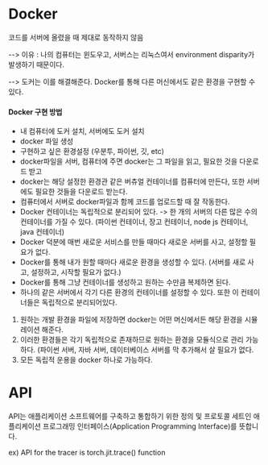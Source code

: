 # Docker

코드를 서버에 올렸을 때 제대로 동작하지 않음

--> 이유 : 나의 컴퓨터는 윈도우고, 서버스는 리눅스여서 environment disparity가 발생하기 때문이다.

--> 도커는 이를 해결해준다. Docker를 통해 다른 머신에서도 같은 환경을 구현할 수 있다.

#### Docker 구현 방법

* 내 컴퓨터에 도커 설치, 서버에도 도커 설치
* docker 파일 생성
* 구현하고 싶은 환경설정 (우분투, 파이썬, 깃, etc)
* docker파일을 서버, 컴퓨터에 주면 docker는 그 파일을 읽고, 필요한 것을 다운로드 받고
* docker는 해당 설정한 환경관 같은 버츄얼 컨테이너를 컴퓨터에 만든다, 또한 서버에도 필요한 것들을 다운로드 받는다.
* 컴퓨터에서 서버로 docker파일과 함께 코드를 업로드할 때 잘 작동한다.
* Docker 컨테이너는 독립적으로 분리되어 있다. -> 한 개의 서버의 다른 많은 수의 컨테이너를 가질 수 있다. (파이썬 컨테이너, 장고 컨테이너, node js 컨테이너, java 컨테이너)
* Docker 덕분에 매번 새로운 서비스를 만들 때마다 새로운 서버를 사고, 설정할 필요가 없다.
* Docker를 통해 내가 원할 때마다 새로운 환경을 생성할 수 있다. (서버를 새로 사고, 설정하고, 시작할 필요가 없다.)
* Docker를 통해 그냥 컨테이너를 생성하고 원하는 수만큼 복제하면 된다.
* 하나의 같은 서버에서 각기 다른 환경의 컨테이너를 설정할 수 있다. 또한 이 컨테이너들은 독립적으로 분리되어있다.

1. 원하는 개발 환경을 파일에 저장하면 docker는 어떤 머신에서든 해당 환경을 시뮬레이션 해준다.
2. 이러한 환경들은 각기 독립적으로 존재하므로 원하는 환경을 모듈식으로 관리 가능하다. (파이썬 서버, 자바 서버, 데이터베이스 서버를 막 추가해서 살 필요가 없다.
3. 모든 독립적 운용을 docker 하나로 가능하다.

# API

API는 애플리케이션 소프트웨어를 구축하고 통합하기 위한 정의 및 프로토콜 세트인 애플리케이션 프로그래밍 인터페이스(Application Programming Interface)를 뜻합니다.

ex) API for the tracer is torch.jit.trace() function
